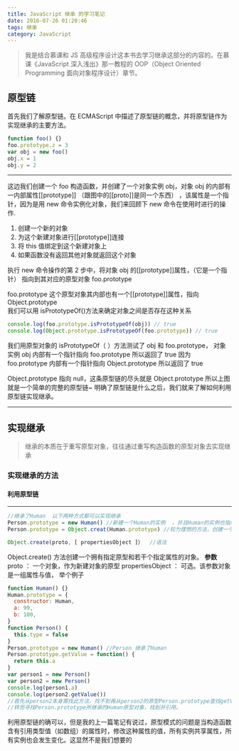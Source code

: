 ```yaml
---
title: JavaScript 继承 的学习笔记
date: 2016-07-26 01:20:46
tags: 继承
category: JavaScript
---
```


> 我是结合慕课和 JS 高级程序设计这本书去学习继承这部分的内容的。在慕课《JavaScript 深入浅出》那一教程的 OOP（Object Oriented Programming 面向对象程序设计）章节。

## 原型链

首先我们了解原型链。在 ECMAScript 中描述了原型链的概念，并将原型链作为实现继承的主要方法。

```javascript
function foo() {}
foo.prototype.z = 3
var obj = new foo()
obj.x = 1
obj.y = 2
```

---

这边我们创建一个 foo 构造函数，并创建了一个对象实例 obj，对象 obj 的内部有一内部属性[[prototype]] （跟图中的[[proto]]是同一个东西） ，该属性是一个指针，因为是用 new 命令实例化对象，我们来回顾下 new 命令在使用时进行的操作.

1.  创建一个新的对象
2.  为这个新建对象进行[[prototype]]连接
3.  将 this 值绑定到这个新建对象上
4.  如果函数没有返回其他对象就返回这个对象

执行 new 命令操作的第 2 步中，将对象 obj 的[[prototype]]属性，（它是一个指针） 指向到其对应的原型对象 foo.prototype

foo.prototype 这个原型对象其内部也有一个[[prototype]]属性，指向 Object.prototype  
我们可以用 isPrototypeOf()方法来确定对象之间是否存在这种关系

```javascript
console.log(foo.prototype.isPrototypeOf(obj)) // true
console.log(Object.prototype.isPrototypeOf(foo.prototype)) // true
```

我们用原型对象的 isPrototypeOf（ ）方法测试了 obj 和 foo.prototype，
对象实例 obj 内部有一个指针指向 foo.prototype 所以返回了 true
因为 foo.prototype 内部有一个指针指向 Object.prototype 所以返回了 true

Object.prototype 指向 null，这条原型链的尽头就是 Object.prototype
所以上图就是一个简单的完整的原型链~ 明确了原型链是什么之后，我们就来了解如何利用原型链实现继承。

---

## 实现继承

> 继承的本质在于重写原型对象，往往通过重写构造函数的原型对象去实现继承

### 实现继承的方法

#### 利用原型链

---

```javascript
//继承了Human  以下两种方式都可以实现继承
Person.prototype = new Human() //新建一个Human的实例  ，并且Human的实例也指向了Human.prototype  。  所以Person.prototype也指向了Human.prototype
Person.prototype = Object.creat(Human.prototype) //较为理想的方法，创建一个空对象，并且规定此新建对象指向的对象原型为Human.prototype
```

```javascript
Object.create(proto, [ propertiesObject ]）  //语法
```

Object.create() 方法创建一个拥有指定原型和若干个指定属性的对象。
**参数**
proto ： 一个对象，作为新建对象的原型
propertiesObject ： 可选。该参数对象是一组属性与值，
举个例子

```javascript
function Human() {}
Human.prototype = {
  constructor: Human,
  a: 99,
  b: 100,
}
function Person() {
  this.type = false
}
Person.prototype = new Human() //Person 继承了Human
Person.prototype.getValue = function() {
  return this.a
}
var person1 = new Person()
var person2 = new Person()
console.log(person1.a)
console.log(person2.getValue())
//首先从person2本身需找此方法，找不到再从person2的原型Person.prototype查找getValue方法，
//转而寻找Person.prototype所继承的Human原型对象，找到并引用。
```

利用原型链的确可以，但是我的上一篇笔记有说过，原型模式的问题是当构造函数含有引用类型值（如数组）的属性时，修改这种属性的值，所有实例共享属性，所有实例也会发生变化。这显然不是我们想要的
